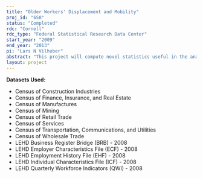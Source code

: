 ```yaml
---
title: "Older Workers' Displacement and Mobility"
proj_id: "658"
status: "Completed"
rdc: "Cornell"
rdc_type: "Federal Statistical Research Data Center"
start_year: "2009"
end_year: "2013"
pi: "Lars N Vilhuber"
abstract: "This project will compute novel statistics useful in the analysis of older workers’ mobility and retirement decisions using individual data from the Health and Retirement Study (HRS) with indices created from the Longitudinal Employer Household Dynamics (LEHD) infrastructure microdata. It will create refined employment opportunity indices based on detailed characteristics of the potential retirees. Currently available statistics, such as the LEHD’s Quarterly Workforce Indicators, provide detailed statistics by simple characteristics of the workforce, such as gender and age. This project will include additional characteristics in the computation of the employment opportunity indices. These include the respondents’ previous industry specific employment experience, the retirement decisions of similarly experienced individuals, and the mobility decisions of similar individuals. There would be three new types of indices: (1) a “job matrix,” which captures the geographic mobility patterns in employment; (2) a “mobility matrix,” which captures residential geographic mobility; and (3) an “opportunity index,” which is a person-specific convolution of these two matrices. The observed job mobility patterns of LEHD individuals, and in particular of older workers, will be used to estimate industry mobility patterns of recently hired workers at a detailed geographic level of work locations, the job matrix. The critical research issue is to determine the level of integration at which the new indices will be combined with existing data to produce a model estimation and forecasting framework. The observed geographic mobility of both LEHD and HRS individuals will be used to compute migration patterns of older workers and recent retirees to new residence locations, the mobility matrix. The mobility matrix (conditional on the HRS individual’s residence at any point in time) can be used to weight the job matrix (conditional on the HRS individual’s current or previous job characteristics), thus obtaining a person-specific job opportunity index, which is then incorporated into the relevant model. The utility of the proposed new indices, at the detailed and the aggregate level, will be assessed in a model-based framework. Using detailed demographic and geographic attributes of individuals, available on the HRS data with geographic supplement, models of the joint determina­tion of geographic mobility, and retirement will be estimated and tested for independence of these two decisions."
layout: project
---
```


**Datasets Used:**

  - Census of Construction Industries 
  - Census of Finance, Insurance, and Real Estate 
  - Census of Manufactures 
  - Census of Mining 
  - Census of Retail Trade 
  - Census of Services 
  - Census of Transportation, Communications, and Utilities 
  - Census of Wholesale Trade 
  - LEHD Business Register Bridge (BRB) - 2008 
  - LEHD Employer Characteristics File (ECF) - 2008 
  - LEHD Employment History File (EHF) - 2008 
  - LEHD Individual Characteristics File (ICF) - 2008 
  - LEHD Quarterly Workforce Indicators (QWI) - 2008 

